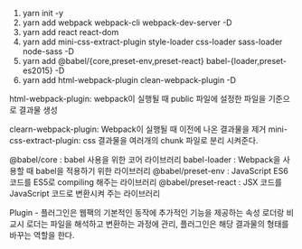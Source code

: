 1. yarn init -y
2. yarn add webpack webpack-cli webpack-dev-server -D
3. yarn add react react-dom
4. yarn add mini-css-extract-plugin style-loader css-loader sass-loader node-sass -D
5. yarn add @babel/{core,preset-env,preset-react} babel-{loader,preset-es2015} -D
6. yarn add html-webpack-plugin clean-webpack-plugin -D

html-webpack-plugin: webpack이 실행될 때 public 파일에 설정한 파일을 기준으로 결과물 생성

clearn-webpack-plugin: Webpack이 실행될 때 이전에 나온 결과물을 제거
mini-css-extract-plugin: css 결과물을 여러개의 chunk 파일로 분리 시켜준다.

@babel/core : babel 사용을 위한 코어 라이브러리
babel-loader : Webpack을 사용할 때 babel을 적용하기 위한 라이브러리
@babel/preset-env : JavaScript ES6 코드를 ES5로 compiling 해주는 라이브러리
@babel/preset-react : JSX 코드를 JavaScript 코드로 변환시켜 주는 라이브러리

Plugin - 플러그인은 웹팩의 기본적인 동작에 추가적인 기능을 제공하는 속성
로더랑 비교시 로더는 파일을 해석하고 변환하는 과정에 관리,
플러그인은 해당 결과물의 형태를 바꾸는 역할을 한다.

